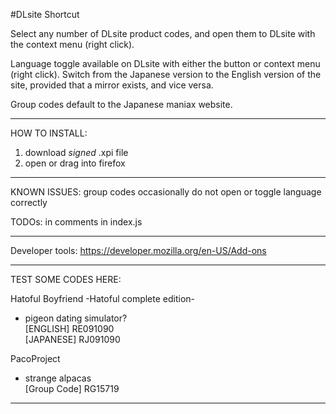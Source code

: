 #DLsite Shortcut

Select any number of DLsite product codes, and open them to DLsite with the context menu (right click).

Language toggle available on DLsite with either the button or context menu (right click).
Switch from the Japanese version to the English version of the site, provided that a mirror exists, and vice versa.

Group codes default to the Japanese maniax website.
*************************************************************

HOW TO INSTALL:  
1) download *signed* .xpi file  
2) open or drag into firefox

*************************************************************
KNOWN ISSUES: group codes occasionally do not open or toggle language correctly

TODOs: in comments in index.js
*************************************************************

Developer tools: 
https://developer.mozilla.org/en-US/Add-ons

*************************************************************

TEST SOME CODES HERE:

Hatoful Boyfriend -Hatoful complete edition-  
- pigeon dating simulator?  
[ENGLISH]  RE091090  
[JAPANESE] RJ091090

PacoProject  
- strange alpacas  
[Group Code] RG15719

*************************************************************

